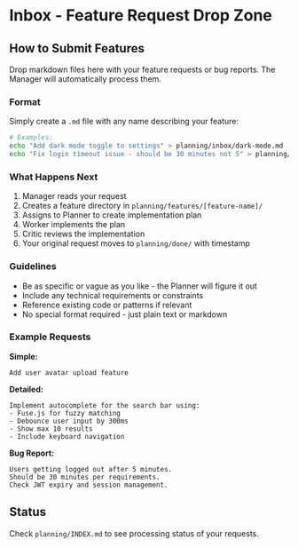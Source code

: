 # Inbox - Feature Request Drop Zone

## How to Submit Features

Drop markdown files here with your feature requests or bug reports. The Manager will automatically process them.

### Format

Simply create a `.md` file with any name describing your feature:

```bash
# Examples:
echo "Add dark mode toggle to settings" > planning/inbox/dark-mode.md
echo "Fix login timeout issue - should be 30 minutes not 5" > planning/inbox/fix-login.md
```

### What Happens Next

1. Manager reads your request
2. Creates a feature directory in `planning/features/[feature-name]/`
3. Assigns to Planner to create implementation plan
4. Worker implements the plan
5. Critic reviews the implementation
6. Your original request moves to `planning/done/` with timestamp

### Guidelines

- Be as specific or vague as you like - the Planner will figure it out
- Include any technical requirements or constraints
- Reference existing code or patterns if relevant
- No special format required - just plain text or markdown

### Example Requests

**Simple:**
```
Add user avatar upload feature
```

**Detailed:**
```
Implement autocomplete for the search bar using:
- Fuse.js for fuzzy matching
- Debounce user input by 300ms
- Show max 10 results
- Include keyboard navigation
```

**Bug Report:**
```
Users getting logged out after 5 minutes.
Should be 30 minutes per requirements.
Check JWT expiry and session management.
```

## Status

Check `planning/INDEX.md` to see processing status of your requests.